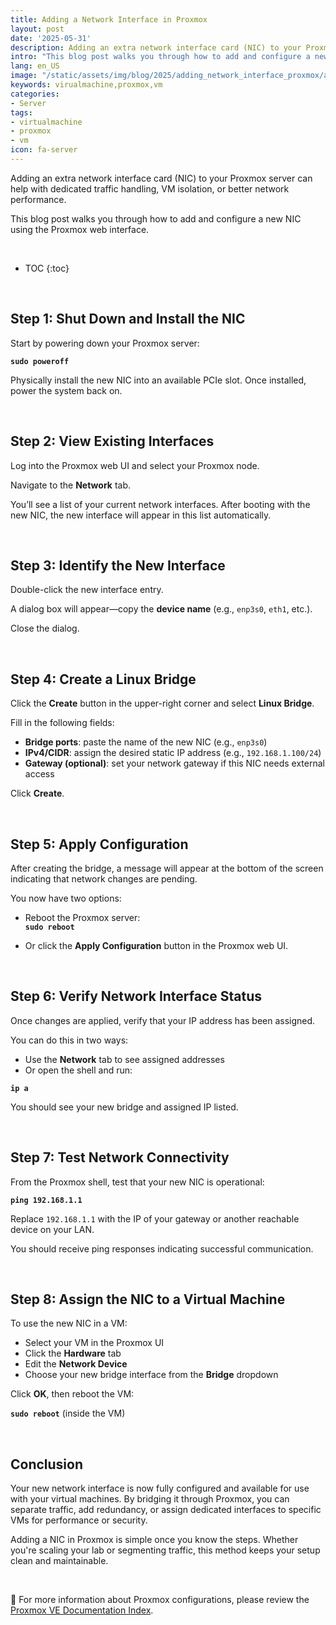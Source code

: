 ```yaml
---
title: Adding a Network Interface in Proxmox
layout: post
date: '2025-05-31'
description: Adding an extra network interface card (NIC) to your Proxmox server can help with dedicated traffic handling, VM isolation, or better network performance.
intro: "This blog post walks you through how to add and configure a new NIC using the Proxmox web interface." 
lang: en_US
image: "/static/assets/img/blog/2025/adding_network_interface_proxmox/adding_network_interface_proxmox.jpg"
keywords: virualmachine,proxmox,vm
categories:
- Server
tags:
- virtualmachine
- proxmox
- vm
icon: fa-server
---
```


Adding an extra network interface card (NIC) to your Proxmox server can help with dedicated traffic handling, VM isolation, or better network performance. 

This blog post walks you through how to add and configure a new NIC using the Proxmox web interface.

<br>

* TOC 
{:toc}

<br>

## Step 1: Shut Down and Install the NIC

Start by powering down your Proxmox server:

**`sudo poweroff`**

Physically install the new NIC into an available PCIe slot. Once installed, power the system back on.

<br>

## Step 2: View Existing Interfaces

Log into the Proxmox web UI and select your Proxmox node.

Navigate to the **Network** tab.

You’ll see a list of your current network interfaces. After booting with the new NIC, the new interface will appear in this list automatically.

<br>

## Step 3: Identify the New Interface

Double-click the new interface entry.

A dialog box will appear—copy the **device name** (e.g., `enp3s0`, `eth1`, etc.).

Close the dialog.

<br>

## Step 4: Create a Linux Bridge

Click the **Create** button in the upper-right corner and select **Linux Bridge**.

Fill in the following fields:

- **Bridge ports**: paste the name of the new NIC (e.g., `enp3s0`)
- **IPv4/CIDR**: assign the desired static IP address (e.g., `192.168.1.100/24`)
- **Gateway (optional)**: set your network gateway if this NIC needs external access

Click **Create**.

<br>

## Step 5: Apply Configuration

After creating the bridge, a message will appear at the bottom of the screen indicating that network changes are pending.

You now have two options:

- Reboot the Proxmox server:  
  **`sudo reboot`**

- Or click the **Apply Configuration** button in the Proxmox web UI.

<br>

## Step 6: Verify Network Interface Status

Once changes are applied, verify that your IP address has been assigned.

You can do this in two ways:

- Use the **Network** tab to see assigned addresses
- Or open the shell and run:

**`ip a`**

You should see your new bridge and assigned IP listed.

<br>

## Step 7: Test Network Connectivity

From the Proxmox shell, test that your new NIC is operational:

**`ping 192.168.1.1`**

Replace `192.168.1.1` with the IP of your gateway or another reachable device on your LAN.

You should receive ping responses indicating successful communication.

<br>

## Step 8: Assign the NIC to a Virtual Machine

To use the new NIC in a VM:

- Select your VM in the Proxmox UI
- Click the **Hardware** tab
- Edit the **Network Device**
- Choose your new bridge interface from the **Bridge** dropdown

Click **OK**, then reboot the VM:

**`sudo reboot`** (inside the VM)

<br>

## Conclusion

Your new network interface is now fully configured and available for use with your virtual machines. By bridging it through Proxmox, you can separate traffic, add redundancy, or assign dedicated interfaces to specific VMs for performance or security.

Adding a NIC in Proxmox is simple once you know the steps. Whether you're scaling your lab or segmenting traffic, this method keeps your setup clean and maintainable.

<br>

📝 For more information about Proxmox configurations, please review the [Proxmox VE Documentation Index](https://pve.proxmox.com/pve-docs/).